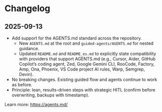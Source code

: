 # Changelog

## 2025-09-13

- Add support for the AGENTS.md standard across the repository.
  - New `AGENTS.md` at the root and `guided-agents/AGENTS.md` for nested guidance.
  - Updated `README.md` and `README_es.md` to explicitly state compatibility with providers that support AGENTS.md (e.g., Cursor, Aider, GitHub Copilot’s coding agent, Zed, Google Gemini CLI, RooCode, Factory, Amp, Ona, Phoenix, VS Code project AI rules, Warp, Semgrep, Devin).
- No breaking changes. Existing guided flow and agents continue to work as before.
- Principle: lean, results-driven steps with strategic HITL (confirm before overwriting, backups with timestamp).

Learn more: https://agents.md/
